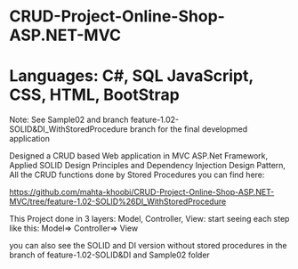# CRUD-Project-Online-Shop-ASP.NET-MVC
# Languages: C#, SQL JavaScript, CSS, HTML, BootStrap

Note: See Sample02 and branch feature-1.02-SOLID&DI_WithStoredProcedure branch for the final developmed application

Designed a CRUD based Web application in MVC ASP.Net Framework, Applied SOLID Design Principles and
Dependency Injection Design Pattern, All the CRUD functions done by Stored Procedures you can find here:

https://github.com/mahta-khoobi/CRUD-Project-Online-Shop-ASP.NET-MVC/tree/feature-1.02-SOLID%26DI_WithStoredProcedure

This Project done in 3 layers: Model, Controller, View: start seeing each step like this: Model=> Controller=> View

you can also see the SOLID and DI version without stored procedures in the branch of feature-1.02-SOLID&DI and Sample02 folder


